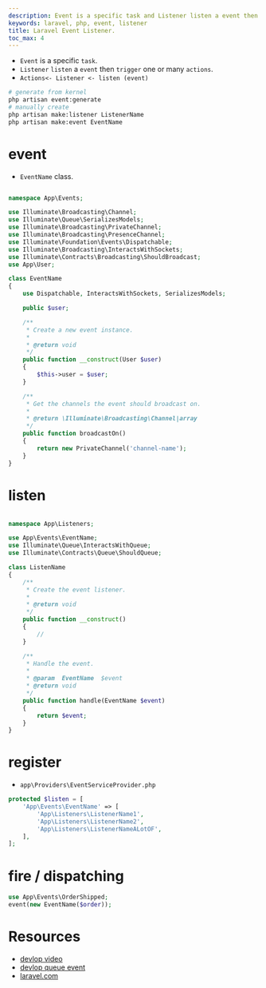 ```yaml
---
description: Event is a specific task and Listener listen a event then trigger one or many actions.
keywords: laravel, php, event, listener
title: Laravel Event Listener.
toc_max: 4
---
```



* `Event` is a specific `task`.
* `Listener` `listen` a `event` then `trigger` one or many `actions`.
*  `Actions<- Listener <- listen (event)`

```bash
# generate from kernel
php artisan event:generate
# manually create
php artisan make:listener ListenerName
php artisan make:event EventName
```

# event

* `EventName` class.

```php

namespace App\Events;

use Illuminate\Broadcasting\Channel;
use Illuminate\Queue\SerializesModels;
use Illuminate\Broadcasting\PrivateChannel;
use Illuminate\Broadcasting\PresenceChannel;
use Illuminate\Foundation\Events\Dispatchable;
use Illuminate\Broadcasting\InteractsWithSockets;
use Illuminate\Contracts\Broadcasting\ShouldBroadcast;
use App\User;

class EventName
{
    use Dispatchable, InteractsWithSockets, SerializesModels;

    public $user;

    /**
     * Create a new event instance.
     *
     * @return void
     */
    public function __construct(User $user)
    {
        $this->user = $user;
    }

    /**
     * Get the channels the event should broadcast on.
     *
     * @return \Illuminate\Broadcasting\Channel|array
     */
    public function broadcastOn()
    {
        return new PrivateChannel('channel-name');
    }
}
```

# listen

```php

namespace App\Listeners;

use App\Events\EventName;
use Illuminate\Queue\InteractsWithQueue;
use Illuminate\Contracts\Queue\ShouldQueue;

class ListenName
{
    /**
     * Create the event listener.
     *
     * @return void
     */
    public function __construct()
    {
        //
    }

    /**
     * Handle the event.
     *
     * @param  EventName  $event
     * @return void
     */
    public function handle(EventName $event)
    {
        return $event;
    }
}
```

# register

* `app\Providers\EventServiceProvider.php`

```php
protected $listen = [
    'App\Events\EventName' => [
        'App\Listeners\ListenerName1',
        'App\Listeners\ListenerName2',
        'App\Listeners\ListenerNameALotOF',
    ],
];
```

# fire / dispatching

```php
use App\Events\OrderShipped;
event(new EventName($order));
```



# Resources

* [devlop video](https://www.youtube.com/watch?v=9oYtUEbT19I)
* [devlop queue event](https://www.youtube.com/watch?v=_SndYcQvIuQ)
* [laravel.com](https://laravel.com/docs/5.7/events)
